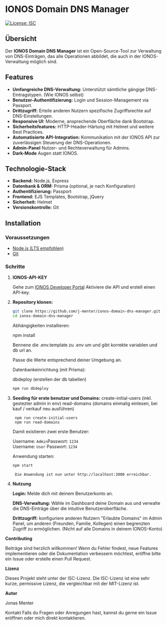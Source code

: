 # IONOS Domain DNS Manager

[![License: ISC](https://img.shields.io/badge/License-ISC-blue.svg)](LICENSE)

## Übersicht

Der **IONOS Domain DNS Manager** ist ein Open-Source-Tool zur Verwaltung von DNS-Einträgen, das alle Operationen abbildet, die auch in der IONOS-Verwaltung möglich sind.


## Features
- **Umfangreiche DNS-Verwaltung:** Unterstützt sämtliche gängige DNS-Eintragstypen. (Wie IONOS selbst)
- **Benutzer-Authentifizierung:** Login und Session-Management via Passport.
- **Drittzugriff:** Erteile anderen Nutzern spezifische Zugriffsrechte auf DNS-Einstellungen.
- **Responsive UI:** Moderne, ansprechende Oberfläche dank Bootstrap.
- **Sicherheitsfeatures:** HTTP-Header-Härtung mit Helmet und weitere Best Practices.
- **Automatisierte API-Integration:** Kommunikation mit der IONOS API zur zuverlässigen Steuerung der DNS-Operationen.
- **Admin-Panel** Nutzer- und Rechteverwaltung für Admins.
- **Dark-Mode** Augen statt IONOS.

## Technologie-Stack

- **Backend:** Node.js, Express
- **Datenbank & ORM:** Prisma (optional, je nach Konfiguration)
- **Authentifizierung:** Passport
- **Frontend:** EJS Templates, Bootstrap, jQuery
- **Sicherheit:** Helmet
- **Versionskontrolle:** Git

## Installation

### Voraussetzungen

- [Node.js (LTS empfohlen)](https://nodejs.org/)
- [Git](https://git-scm.com/)

### Schritte
1. **IONOS-API-KEY**
    
    Gehe zum [IONOS Developer Portal](https://developer.hosting.ionos.de/) Aktiviere die API und erstell einen API-key.

1. **Repository klonen:**

   ```bash
   git clone https://github.com/j-menter/ionos-domain-dns-manager.git
   cd ionos-domain-dns-manager
   ```
    Abhängigkeiten installieren:

    npm install

    Bennene die .env.template zu .env um und gibt korrekte variablen und db url an.
    
    Passe die Werte entsprechend deiner Umgebung an.

    Datenbankeinrichtung (mit Prisma):

    dbdeploy (erstellen der db tabellen)

    ```bash
    npm run dbdeploy
    ```
    
2. **Seeding für erste benutzer und Domains:**
    create-initial-users (inkl. gestezter admin in env)
    read-domains (domains einmalig einlesen, bei kauf / verkauf neu ausführen)

        npm run create-initial-users
        npm run read-domains


    Damit existieren zwei erste Benutzer:
    
    Username: ```Admin```Passwort: ```1234```  <br>
    Username: ```User``` Passwort: ```1234``` 

    Anwendung starten:
    ```bash
    npm start
    ```

        Die Anwendung ist nun unter http://localhost:3000 erreichbar.

3. **Nutzung**

    **Login:** Melde dich mit deinem Benutzerkonto an.
    
    **DNS-Verwaltung:** Wähle im Dashboard deine Domain aus und verwalte die DNS-Einträge über die intuitive Benutzeroberfläche.
    
    **Drittzugriff:** konfiguriere anderen Nutzern "Erlaubte Domains" im Admin Panel, um anderen (Freunden, Familie, Kollegen) einen begrenzten Zugriff zu ermöglichen. (Nicht auf alle Domains in deinem IONOS-Konto)
    
**Contributing**

Beiträge sind herzlich willkommen! Wenn du Fehler findest, neue Features implementieren oder die Dokumentation verbessern möchtest, eröffne bitte ein Issue oder erstelle einen Pull Request.

**Lizenz**

Dieses Projekt steht unter der ISC-Lizenz.
Die ISC-Lizenz ist eine sehr kurze, permissive Lizenz, die vergleichbar mit der MIT-Lizenz ist.

**Autor**

Jonas Menter

Kontakt
Falls du Fragen oder Anregungen hast, kannst du gerne ein Issue eröffnen oder mich direkt kontaktieren.